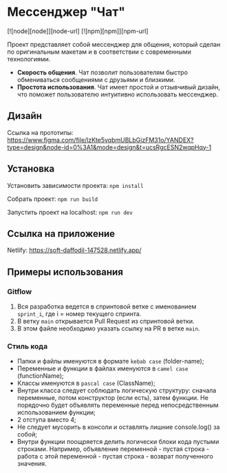 # Мессенджер "Чат"

[![node][node]][node-url]
[![npm][npm]][npm-url]

Проект представляет собой мессенджер для общения, который сделан по оригинальным макетам и в соответствии с современными технологиями.

- **Скорость общения**. Чат позволит пользователям быстро обмениваться сообщениями с друзьями и близкими.
- **Простота использования**. Чат имеет простой и отзывчивый дизайн, что поможет пользователю интуитивно использовать мессенджер.

## Дизайн
Ссылка на прототипы: https://www.figma.com/file/lzKte5vqbmUBLbGjzFM31o/YANDEX?type=design&node-id=0%3A1&mode=design&t=ucsRgcESN2wqpHqy-1

## Установка
Установить зависимости проекта: `npm install`

Собрать проект: `npm run build`

Запустить проект на localhost: `npm run dev`

## Ссылка на приложение

Netlify: https://soft-daffodil-147528.netlify.app/

## Примеры использования

### Gitflow

1. Вся разработка ведется в спринтовой ветке с именованием `sprint_i`, где i = номер текущего спринта.
2. В ветку `main` открывается Pull Request из спринтовой ветки.
3. В этом файле необходимо указать ссылку на PR в ветке `main`.

### Стиль кода

- Папки и файлы именуются в формате `kebab case` (folder-name);
- Переменные и функции в файлах именуются в `camel case` (functionName);
- Классы именуются в `pascal case` (ClassName);
- Внутри класса следует соблюдать логическую структуру: сначала переменные, потом конструктор (если есть), затем функции. Не порядочно будет объявлять переменные перед непосредственным использованием функции;
- 2 отступа вместо 4;
- Не следует мусорить в консоли и оставлять лишние console.log() за собой;
- Внутри функции поощряется делить логически блоки кода пустыми строками. Например, объявление переменной - пустая строка - работа с этой переменной - пустая строка - возврат полученного значения.
